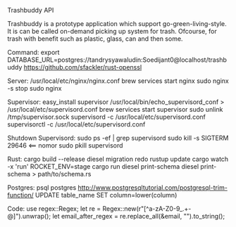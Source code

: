 Trashbuddy API

Trashbuddy is a prototype application which support go-green-living-style. It is can be called on-demand picking up system for trash. Ofcourse, for trash with benefit such as plastic, glass, can and then some.

Command:
export DATABASE_URL=postgres://tandrysyawaludin:Soedijant0@localhost/trashbuddy
https://github.com/sfackler/rust-openssl

Server:
/usr/local/etc/nginx/nginx.conf
brew services start nginx
sudo nginx -s stop
sudo nginx

Supervisor:
easy_install supervisor
/usr/local/bin/echo_supervisord_conf > /usr/local/etc/supervisord.conf
brew services start supervisor
sudo unlink /tmp/supervisor.sock
supervisord -c /usr/local/etc/supervisord.conf
supervisorctl -c /usr/local/etc/supervisord.conf

Shutdown Supervisord:
sudo ps -ef | grep supervisord
sudo kill -s SIGTERM 29646 <== nomor
sudo pkill supervisord

Rust:
cargo build --release
diesel migration redo
rustup update
cargo watch -x 'run'
ROCKET_ENV=stage cargo run
diesel print-schema
diesel print-schema > path/to/schema.rs

Postgres:
psql postgres
http://www.postgresqltutorial.com/postgresql-trim-function/
UPDATE table_name SET column=lower(column)

Code:
use regex::Regex;
let re = Regex::new(r"[^a-zA-Z0-9_.+-@]").unwrap();
let email_after_regex = re.replace_all(&email, "").to_string();

